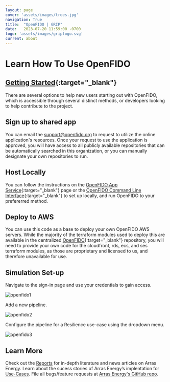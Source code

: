 ```yaml
---
layout: page
cover: 'assets/images/trees.jpg'
navigation: True
title:  "OpenFIDO | GRIP"
date:   2023-07-20 11:59:00 -0700
logo: 'assets/images/griplogo.svg'
current: about
---
```

# Learn How To Use OpenFIDO

## [Getting Started](http://app.openfido.org){:target="_blank"} 
There are several options to help new users starting out with OpenFIDO, which is accessible through several distinct methods, or developers looking to help contribute to the project.


	
## Sign up to shared app
You can email the [support@openfido.org](mailto:support@openfido.org) to request to utilize the online application's resources. Once your request to use the application is approved, you will have access to all publicly available repositories that can be automatically searched in this organization, or you can manually designate your own repositories to run.

## Host Locally
You can follow the instructions on the [OpenFIDO App Service](https://github.com/openfido/openfido-app-service){:target="_blank"} page or the [OpenFIDO Command Line Interface](https://github.com/openfido/cli){:target="_blank"} to set up locally, and run OpenFIDO to your prefererred method. 

## Deploy to AWS
You can use this code as a base to deploy your own OpenFIDO AWS servers. While the majority of the terraform modules used to deploy this are available in the centralized [OpenFIDO](https://github.com/openfido/openfido){:target="_blank"} repository, you will need to provide your own code for the cloudfront, rds, ecs, and ses terraform modules, as those are proprietary and licensed to us, and therefore unavailable for use. 

## Simulation Set-up

Navigate to the sign-in page and use your credentials to gain access.

<img src="{{ site.baseurl }}assets/images/OPENFIDO1.png" alt="openfido1" style="max-width: 480px;">

Add a new pipeline. 

<img src="{{ site.baseurl }}assets/images/OPENFIDO2.png" alt="openfido2" style="max-width: 550px;">

Configure the pipeline for a Resilience use-case using the dropdown menu. 

<img src="{{ site.baseurl }}assets/images/OPENFIDO3.png" alt="openfido3" style="max-width: 550px;">

## Learn More
Check out the [Reports](https://arras-energy.github.io/static-website/literature/) for in-depth literature and news articles on Arras Energy. Learn about the sucess stories of Arras Energy’s implentation for [Use-Cases](https://arras-energy.github.io/static-website/use-cases/). File all bugs/feature requests at [Arras Energy's GitHub repo](https://github.com/arras-energy).

[Tutorials]:  https://arras-energy.github.io/static-website/tutorials/
[Reports]:   https://arras-energy.github.io/static-website/literature/ 
[Use-Cases]:  https://arras-energy.github.io/static-website/use-cases/ 
[Arras Energy's GitHub repo]: https://github.com/arras-energy
